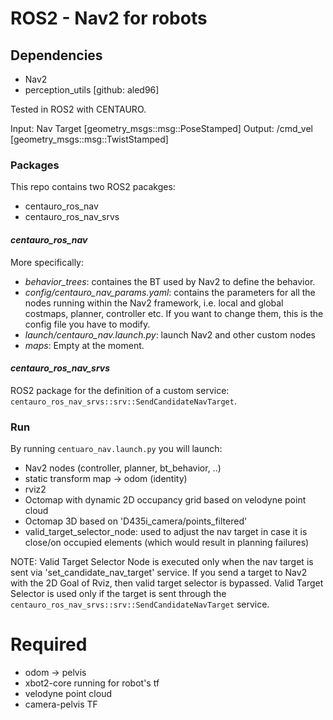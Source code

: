 # ROS2 - Nav2 for robots

## Dependencies
- Nav2
- perception_utils [github: aled96]

Tested in ROS2 with CENTAURO.

Input: Nav Target [geometry_msgs::msg::PoseStamped]
Output: /cmd_vel [geometry_msgs::msg::TwistStamped]

### Packages
This repo contains two ROS2 pacakges:
- centauro_ros_nav
- centauro_ros_nav_srvs

#### _centauro_ros_nav_
More specifically:
- _behavior_trees_: containes the BT used by Nav2 to define the behavior.
- _config/centauro_nav_params.yaml_: contains the parameters for all the nodes running within the Nav2 framework, i.e. local and global costmaps, planner, controller etc. If you want to change them, this is the config file you have to modify. 
- _launch/centauro_nav.launch.py_: launch Nav2 and other custom nodes
- _maps_: Empty at the moment.

#### _centauro_ros_nav_srvs_
ROS2 package for the definition of a custom service: `centauro_ros_nav_srvs::srv::SendCandidateNavTarget`.

### Run
By running `centuaro_nav.launch.py` you will launch:
- Nav2 nodes (controller, planner, bt_behavior, ..)
- static transform map -> odom (identity)
- rviz2
- Octomap with dynamic 2D occupancy grid based on velodyne point cloud
- Octomap 3D based on 'D435i_camera/points_filtered'
- valid_target_selector_node: used to adjust the nav target in case it is close/on occupied elements (which would result in planning failures)

NOTE: Valid Target Selector Node is executed only when the nav target is sent via 'set_candidate_nav_target' service. If you send a target to Nav2 with the 2D Goal of Rviz, then valid target selector is bypassed.
Valid Target Selector is used only if the target is sent through the `centauro_ros_nav_srvs::srv::SendCandidateNavTarget` service.

# Required
- odom -> pelvis
- xbot2-core running for robot's tf
- velodyne point cloud
- camera-pelvis TF